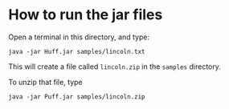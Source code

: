# How to run the jar files

Open a terminal in this directory, and type:

```
java -jar Huff.jar samples/lincoln.txt
```

This will create a file called `lincoln.zip` in the `samples` directory.

To unzip that file, type

```
java -jar Puff.jar samples/lincoln.zip
```

